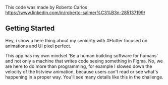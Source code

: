 

This code was made by Roberto Carlos 
https://www.linkedin.com/in/roberto-salmer%C3%B3n-285137199/

## Getting Started
Hey, i show u here thing about my seniority with #Flutter focused on animations and UI pixel perfect.

This app has my own mindset 'Be a human building software for humans' and not only a machine that writes code seeing something in Figma. No, we are here to do more than programming, for example I slowed down the velocity of the listview animation, because users can't read or see what's happening in a proper way. You'll see many details like this in the challenge.

